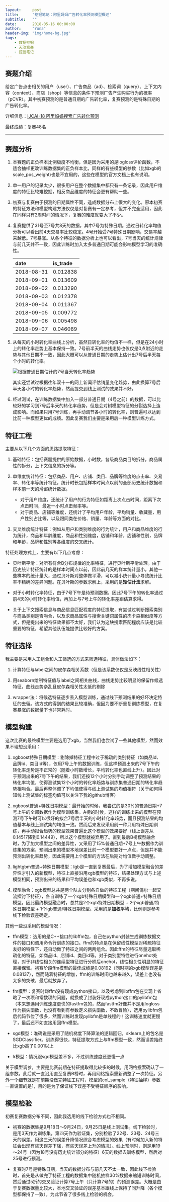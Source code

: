 ```yaml
---
layout:     post
title:      "挖掘笔记：阿里妈妈广告转化率预测模型概述"
subtitle:   ""
date:       2018-05-16 00:00:00
author:     "Yuna"
header-img: "img/home-bg.jpg"
tags:
    - 数据挖掘
    - 天池竞赛
    - 挖掘笔记
---
```


## 赛题介绍

给定广告点击相关的用户（user）、广告商品（ad）、检索词（query）、上下文内容（context）、商店（shop）等信息的条件下预测广告产生购买行为的概率（pCVR）。其中初赛预测的是普通日期的广告转化率，复赛预测的是特殊日期的广告转化率。

详细信息：[IJCAI-18 阿里妈妈搜索广告转化预测](https://tianchi.aliyun.com/competition/information.htm?spm=5176.11165320.5678.2.51f45991tevksc&raceId=231647)

最终成绩：复赛48名

---

## 赛题分析

1. 本赛题的正负样本比例极度不均衡，但是因为采用的是logloss评价函数，不适合抽样更改训练数据集的正负样本比，同样的有些模型的参数（比如xgb的scale_pos_weight)也是不宜用的，这些在模型的官方文档上也有说明。

1. 单一用户的记录太少，很多用户在整个数据集中都只有一条记录，因此用户维度的特征比较难挖掘，相反商品维度的特征会更有帮助一些。

1. 初赛与复赛由于预测的日期属性不同，造成数据分布上很大的变化。原本初赛的特征方法和模型构建方法仅仅是对复赛有一定参考，但并不完全适用，因此在同样只有2周时间的情况下，复赛的难度就变大了不少。

1. 复赛提供了31号至7号共8天的数据，其中7号为特殊日期。通过日转化率均值分析可以看出前4天交易率比较稳定。4号开始受7号特殊日期影响，交易率越来越低。7号暴涨。从各个特征的数据分析上也可以看出，7号当天的统计规律与前几天并不一致，因此训练时加入太多普通日期可能会影响模型学习的准确性。

    |date      |is_trade  |
    |:---------|:---------|
    |2018-08-31|  0.012838|
    |2018-09-01|  0.013609|
    |2018-09-02|  0.013290|
    |2018-09-03|  0.012378|
    |2018-09-04|  0.011367|
    |2018-09-05|  0.009772|
    |2018-09-06|  0.005498|
    |2018-09-07|  0.046089|

1. 从每天的小时转化率曲线上分析，虽然日转化率的均值不一样，但是在24小时上的转化率走势上基本保持一致。7号前半天的曲线走势也仅仅是0点附近的走势与其他日期不一致，因此大概可以从普通日期的走势上估计出7号后半天每个小时的转化率。

    ![根据普通日期估计的7号当天转化率趋势](/img/IJCAI-18-alimama/fill-7th-trade-ratio.png)

    其实还尝试过根据往年双十一的网上新闻评估销量变化趋势，由此换算7号后半天各小时的转化率趋势，然而提交到线上测试的效果并不好。

1. 经过测试，在训练数据集中加入一部分普通日期（4号之前）的数据，可以比较好的学习到7号后半天的转化率趋势，但是会对树模型特征的分裂选择上造成影响。而如果只用7号训练，再手动调节各小时的转化率，则普遍可以达到比前一种模型更优的成绩。因此复赛我们主要是采用后一种模型训练方式。

## 特征工程

主要从以下几个方面的思路提取特征：
1. 基础特征：包括赛题提供的原始数据，小时数，各级商品类目的拆分，商品属性的拆分，上下文信息的拆分等。

2. 单维度统计特征：包括商品、用户、店铺、类目、品牌等维度的点击率、交易率、转化率等统计特征，统计时长包括样本时间点以前的全部历史统计数据和样本前一天的滑窗统计数据。
    + 对于用户维度，还统计了用户的行为特征如距离上次点击时间，距离下次点击时间，最近一小时点击频率等。
    + 对于商品、店铺等维度，还统计了平均用户年龄，平均销量、收藏量，用户性别占比等，以及跟同类在价格、销量、年龄等方面的对比。

3. 交叉维度统计特征：例如从用户和类别维度的行为统计，用户和商品维度的行为统计，商品和年龄维度，商品和性别维度，店铺和年龄，店铺和性别，品牌和年龄，品牌和性别等各维度的交叉统计。

特征处理方式上，主要有以下几点考虑：
+ 贝叶斯平滑：对所有符合B分布规律的比率特征，进行贝叶斯平滑处理。由于历史统计特征统计的是样本时间点以前，因此前几天的样本统计量小，其他一些样本的统计量大，通过贝叶斯对整体做平滑，可以减小统计量小导致统计比率不精确的差异问题。在贝叶斯的参数求解上，采用的是**矩估计法**求解。

+ 对于小时转化率特征，由于7号下午是待预测数据，因此7号下午的转化率通过前4天的小时转化率均值，再加上与7号上午的转化率差距估算求得。

+ 关于上下文搜索信息与商品信息匹配程度的特征提取，有尝试过判断搜索类别与商品类别是否吻合，以及求商品属性与搜索关键词属性的杰卡森相似度等方式，但是提出来的特征效果都不太好，我们认为这块搜索匹配程度应该是比较重要的特征，希望其他队伍能提供比较好的方案。

## 特征选择

我主要是采用人工组合和人工筛选的方式来筛选特征，具体做法如下：
1. 计算特征与label之间的皮尔森相关系数（但是该系数仅仅是反映线性相关性）

1. 用seaborn绘制特征值与label之间相关曲线，曲线走势比较明显的保留作候选特征，曲线走势杂乱且皮尔森相关性太低的剔除

1. wrapper法：将候选特征逐步丢入模型训练，通过线下预测结果的好坏决定特征的去留。该方式的得到的结果比较准确，但因为要不断重复训练模型，在复赛暴涨的数据量下也非常耗时。

## 模型构建

这次比赛的最终模型主要是选用了xgb，当然我们也尝试了一些其他模型，然而效果不理想没采用：

1. xgboost特殊日期模型：剔除掉特征工程中过于稀疏的类别特征（如商品id、品牌id、类目id等），仅用7号上午的数据训练，但这样预测出来的7号下午的转化率走势是不正常的（随着小时数增长，平均转化率也直线上升）。因此对于预测出来的7号下午的结果，我们还按12个小时分别手动调整了预测结果的转化率均值，使得测试集12个小时的转化率趋势与训练集普通日期的转化率趋势相吻合。最后再整体调了下均值使得与线上测试集的均值相符（关于如何得知线上测试集的标签均值可以关注下我的github博客）

1. xgboost普通+特殊日期模型：最开始的时候，我尝试的是30%的普通日期+7号上午的全部数据作为模型训练集。A榜的时候，这样的训练出来的模型在预测7号下午时可以很好的拟合7号后半天的小时转化率趋势，而且预测结果的均值基本与线上测试集的均值一致。然而后来发现采用前一种只用特殊日期训练，再手动拟合趋势的模型效果普遍比这个模型的效果要好（线上误差从0.14517降到0.14449），所以这个模型就被弃用了。直到最后B榜模型融合时，为了加大模型之间的差异性，又采用了15%普通日期+7号上午数据作为训练集的方案，预测出来的模型本地误差比前一个模型要好一点点，但是并不能预测出转化率趋势，因此需要用上个模型的方法在后期对均值做手动调整。

1. lightgbm普通+特殊日期模型：lgb是一直到复赛最后，为了增加模型融合的差异性才引入的新模型，特征上直接沿用xgb模型的特征，结果处理方式与上述模型相同，预测出来的结果和平均误差也和xgb类似，不再多说。

1. 模型融合：xgb模型总共是两个队友分别各自做的特征工程（期间偶尔一起交流探讨下特征），各自训练了一个xgb特殊日期模型和一个xgb普通+特殊日期模型。因此最终模型融合时，总共是2个xgb特殊日期模型 + 2个xgb普通/特殊日期模型 + 1个lgb普通/特殊日期模型。采用的是**加权平均**，比例则是参考线下检验误差确定。

其他一些没采用的模型情况：

+ ffm模型：选用的是C++接口的libffm包，自己在python封装生成训练数据文件的接口和调用命令行训练的接口。ffm的特点是在保留线性模型对稀疏特征友好的特性下，还自动做了特征之间的两两组合。因此ffm的特征尽量选取稀疏化的特征，如商品id、店铺id、类目id等。对于类别型特性进行onehot处理，对于非线性相关的连续型特征进行分桶后onehot，线性相关性明显的特征直接保留。初赛阶段ffm模型的最佳成绩是0.08192（同时期的xgb模型误差是0.08137），然而随着特征的增加，ffm的训练时间也越来越久，误差上也没有太多的突破，最后就放弃了。

+ fm模型：复赛时嫌ffm没有现成python接口，以及考虑到libffm包在实现上省略了一次项和常数项的问题，就换成了封装好现成python接口的pylibfm包（本来想选用训练速度更快的fastfm包的，然而fastfm好像并不是用logloss作为损失函数，也没有看到有参数定义损失函数，不敢冒险），选用pylibfm包后代码节俭了很多，然而训练时发现pylibfm是单线程的！这训练速度就更慢了，最后还不如直接用回ffm模型。

+ sgd模型：准确说是采用了随机梯度下降算法的逻辑回归，sklearn上的包名是SGDClassifier。训练得很快，特征提取方式上与ffm模型一致，然而误差始终比xgb高了0.001以上

+ lr模型：情况跟sgd模型差不多，不过训练速度还更慢一点

关于模型调参，主要是比赛前期在特征提取得比较多的时候，用网格搜索确认了一组参数。此后就一直沿用直至复赛B榜时，再用网格搜索重新调整了一次特征。另外一个细节就是在前期没做完特征工程时，模型的col_sample（特征抽样）参数一直设置的是1，目的是为了保证线下误差不受特征顺序的影响。

## 模型检验

初赛复赛数据分布不同，因此我选用的线下检验方式也不相同。

+ 初赛的数据集是9月18日～9月24日，9月25日是线上测试集。线下检验时，是用3天作为训练集，第四天作为验证集，分别检验了22号、23号、24号三天的误差。用这三天的误差升降情况综合考虑模型的效果（有时候加入新的特征会出现有些天误差下降，有些天误差上升的情况）。线上预测时，则是用19～24号（因为18号没有历史统计部分的特征）6天的数据去训练模型，然后对25号进行预测。

+ 复赛时7号是特殊日期，当天的数据分布与前几天不太一致，因此线下检验时，首先是从做完了特征工程的数据集中随机抽样30%数据来缩短训练时间，然后通过5折的交叉验证计算7号上午（只计算7号的）的预测误差。大概是由于复赛数据量比较大，本地交叉验证的误差基本跟线上保持了同升降（各个模型都保持了一致），为此节省了很多线上检验的机会。
